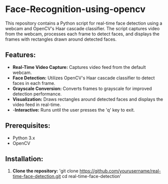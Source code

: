 # Face-Recognition-using-opencv
This repository contains a Python script for real-time face detection using a webcam and OpenCV's Haar cascade classifier. The script captures video from the webcam, processes each frame to detect faces, and displays the frames with rectangles drawn around detected faces.

## Features:
  - **Real-Time Video Capture:** Captures video feed from the default webcam.
  - **Face Detection:** Utilizes OpenCV's Haar cascade classifier to detect faces in each frame.
  - **Grayscale Conversion:** Converts frames to grayscale for improved detection performance.
  - **Visualization:** Draws rectangles around detected faces and displays the video feed in real-time.
  - -**Interactive:** Runs until the user presses the 'q' key to exit.

## Prerequisites:

  - Python 3.x
  - OpenCV

## Installation:
  1. **Clone the repository:**
       'git clone https://github.com/yourusername/real-time-face-detection.git
cd real-time-face-detection'
